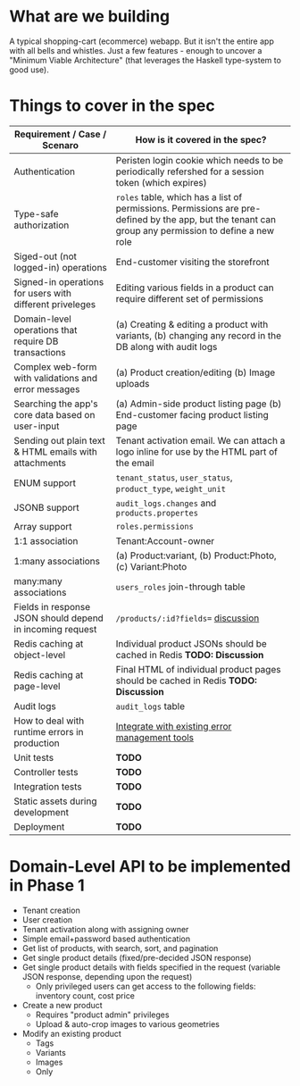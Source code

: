 # What are we building

A typical shopping-cart (ecommerce) webapp. But it isn't the entire app with all bells and whistles. Just a few features - enough to uncover a "Minimum Viable Architecture" (that leverages the Haskell type-system to good use).

# Things to cover in the spec

| Requirement / Case / Scenaro | How is it covered in the spec? |
| --- | --- |
| Authentication | Peristen login cookie which needs to be periodically refershed for a session token (which expires) |
| Type-safe authorization | `roles` table, which has a list of permissions. Permissions are pre-defined by the app, but the tenant can group any permission to define a new role |
| Siged-out (not logged-in) operations | End-customer visiting the storefront |
| Signed-in operations for users with different priveleges | Editing various fields in a product can require different set of permissions |
| Domain-level operations that require DB transactions | (a) Creating & editing a product with variants, (b) changing any record in the DB along with audit logs |
| Complex web-form with validations and error messages | (a) Product creation/editing (b) Image uploads |
| Searching the app's core data based on user-input | (a) Admin-side product listing page (b) End-customer facing product listing page |
| Sending out plain text & HTML emails with attachments | Tenant activation email. We can attach a logo inline for use by the HTML part of the email |
| ENUM support | `tenant_status`, `user_status`, `product_type`, `weight_unit` |
| JSONB support | `audit_logs.changes` and `products.propertes` |
| Array support | `roles.permissions` |
| 1:1 association | Tenant:Account-owner |
| 1:many associations | (a) Product:variant, (b) Product:Photo, (c) Variant:Photo |
| many:many associations | `users_roles` join-through table |
| Fields in response JSON should depend in incoming request | `/products/:id?fields=` [discussion](https://github.com/vacationlabs/haskell-webapps/issues/10) |
| Redis caching at object-level | Individual product JSONs should be cached in Redis **TODO: Discussion** |
| Redis caching at page-level | Final HTML of individual product pages should be cached in Redis **TODO: Discussion** |
| Audit logs | `audit_logs` table |
| How to deal with runtime errors in production | [Integrate with existing error management tools](https://github.com/vacationlabs/haskell-webapps/issues/13)
| Unit tests | **TODO** |
| Controller tests | **TODO** |
| Integration tests | **TODO** |
| Static assets during development | **TODO** |
| Deployment | **TODO** |
  
# Domain-Level API to be implemented in Phase 1

* Tenant creation
* User creation
* Tenant activation along with assigning owner
* Simple email+password based authentication
* Get list of products, with search, sort, and pagination
* Get single product details (fixed/pre-decided JSON response)
* Get single product details with fields specified in the request (variable JSON response, depending upon the request)
  * Only privileged users can get access to the following fields: inventory count, cost price
* Create a new product
  * Requires "product admin" privileges
  * Upload & auto-crop images to various geometries
* Modify an existing product
  * Tags
  * Variants
  * Images
  * Only 

